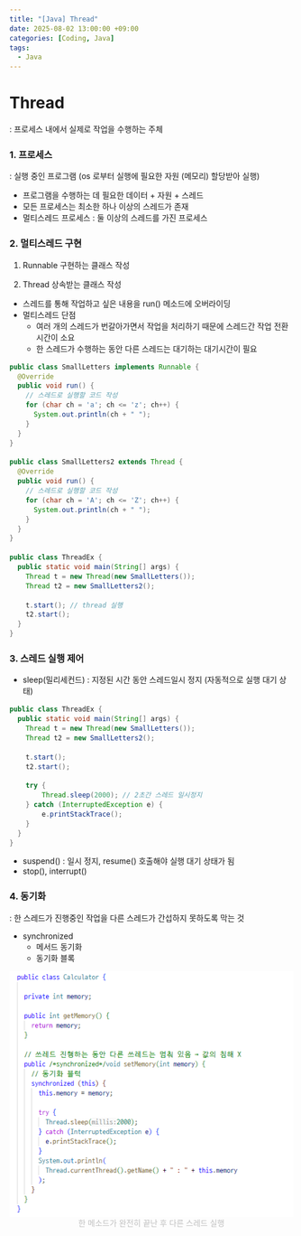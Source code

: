 ```yaml
---
title: "[Java] Thread"
date: 2025-08-02 13:00:00 +09:00
categories: [Coding, Java]
tags:
  - Java
---
```


# Thread
: 프로세스 내에서 실제로 작업을 수행하는 주체

### 1. 프로세스

: 실행 중인 프로그램 (os 로부터 실행에 필요한 자원 (메모리) 할당받아 실행)

- 프로그램을 수행하는 데 필요한 데이터 + 자원 + 스레드
- 모든 프로세스는 최소한 하나 이상의 스레드가 존재
- 멀티스레드 프로세스 : 둘 이상의 스레드를 가진 프로세스

### 2. 멀티스레드 구현

1) Runnable 구현하는 클래스 작성

2) Thread 상속받는 클래스 작성

- 스레드를 통해 작업하고 싶은 내용을 run() 메소드에 오버라이딩
- 멀티스레드 단점
    - 여러 개의 스레드가 번갈아가면서 작업을 처리하기 때문에 스레드간 작업 전환 시간이 소요
    - 한 스레드가 수행하는 동안 다른 스레드는 대기하는 대기시간이 필요

```java
public class SmallLetters implements Runnable {
  @Override
  public void run() {
    // 스레드로 실행할 코드 작성
    for (char ch = 'a'; ch <= 'z'; ch++) {
      System.out.println(ch + " ");
    }
  }
}

public class SmallLetters2 extends Thread {
  @Override
  public void run() {
    // 스레드로 실행할 코드 작성
    for (char ch = 'A'; ch <= 'Z'; ch++) {
      System.out.println(ch + " ");
    }
  }
}

public class ThreadEx {
  public static void main(String[] args) {
    Thread t = new Thread(new SmallLetters());
    Thread t2 = new SmallLetters2();
   
    t.start(); // thread 실행
    t2.start();
  }
}
```

### 3. 스레드 실행 제어

- sleep(밀리세컨드) : 지정된 시간 동안 스레드일시 정지 (자동적으로 실행 대기 상태)

```java
public class ThreadEx {
  public static void main(String[] args) {
    Thread t = new Thread(new SmallLetters());
    Thread t2 = new SmallLetters2();
   
    t.start(); 
    t2.start();
    
    try {
	    Thread.sleep(2000); // 2초간 스레드 일시정지
    } catch (InterruptedException e) {
	    e.printStackTrace();
    }
  }
}
```

- suspend() : 일시 정지, resume() 호출해야 실행 대기 상태가 됨
- stop(), interrupt()

### 4. 동기화

: 한 스레드가 진행중인 작업을 다른 스레드가 간섭하지 못하도록 막는 것

- synchronized
    - 메서드 동기화
    - 동기화 블록

<img src="/assets/img/Coding/Java/Thread/Untitled.png" align="center" alt="thread1">
<figcaption align="center" style="color:silver">한 메소드가 완전히 끝난 후 다른 스레드 실행</figcaption>